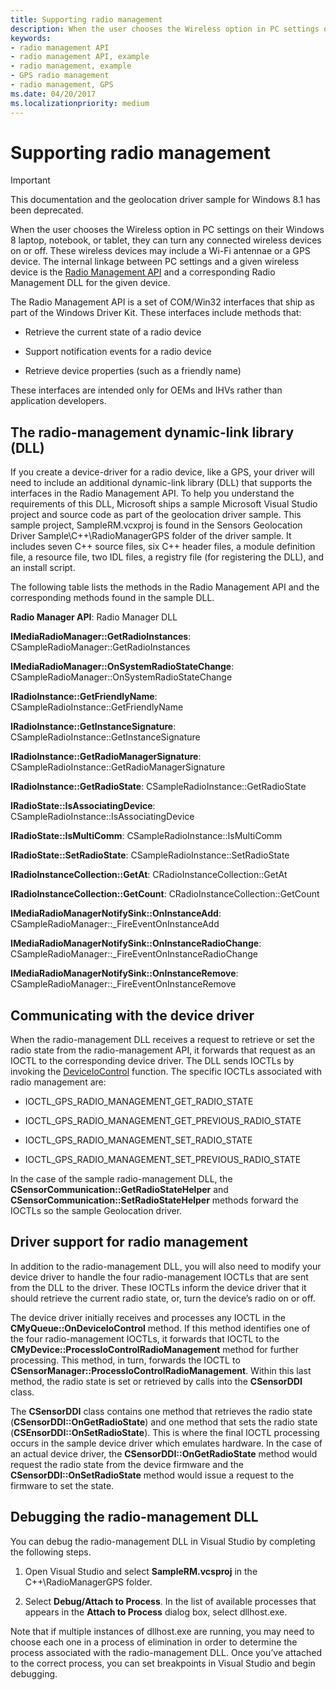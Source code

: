 ```yaml
---
title: Supporting radio management
description: When the user chooses the Wireless option in PC settings on their Windows 8 laptop, notebook, or tablet, they can turn any connected wireless devices on or off.
keywords:
- radio management API
- radio management API, example
- radio management, example
- GPS radio management
- radio management, GPS
ms.date: 04/20/2017
ms.localizationpriority: medium
---
```


# Supporting radio management

> [!IMPORTANT]
> This documentation and the geolocation driver sample for Windows 8.1 has been deprecated.

When the user chooses the Wireless option in PC settings on their Windows 8 laptop, notebook, or tablet, they can turn any connected wireless devices on or off. These wireless devices may include a Wi-Fi antennae or a GPS device. The internal linkage between PC settings and a given wireless device is the [Radio Management API](/previous-versions/windows/hardware/radio/hh406615(v=vs.85)) and a corresponding Radio Management DLL for the given device.

The Radio Management API is a set of COM/Win32 interfaces that ship as part of the Windows Driver Kit. These interfaces include methods that:

- Retrieve the current state of a radio device

- Support notification events for a radio device

- Retrieve device properties (such as a friendly name)

These interfaces are intended only for OEMs and IHVs rather than application developers.

## The radio-management dynamic-link library (DLL)

If you create a device-driver for a radio device, like a GPS, your driver will need to include an additional dynamic-link library (DLL) that supports the interfaces in the Radio Management API. To help you understand the requirements of this DLL, Microsoft ships a sample Microsoft Visual Studio project and source code as part of the geolocation driver sample. This sample project, SampleRM.vcxproj is found in the Sensors Geolocation Driver Sample\\C++\\RadioManagerGPS folder of the driver sample. It includes seven C++ source files, six C++ header files, a module definition file, a resource file, two IDL files, a registry file (for registering the DLL), and an install script.

The following table lists the methods in the Radio Management API and the corresponding methods found in the sample DLL.

**Radio Manager API**: Radio Manager DLL

**IMediaRadioManager::GetRadioInstances**: CSampleRadioManager::GetRadioInstances

**IMediaRadioManager::OnSystemRadioStateChange**: CSampleRadioManager::OnSystemRadioStateChange

**IRadioInstance::GetFriendlyName**: CSampleRadioInstance::GetFriendlyName

**IRadioInstance::GetInstanceSignature**: CSampleRadioInstance::GetInstanceSignature

**IRadioInstance::GetRadioManagerSignature**: CSampleRadioInstance::GetRadioManagerSignature

**IRadioInstance::GetRadioState**: CSampleRadioInstance::GetRadioState

**IRadioState::IsAssociatingDevice**: CSampleRadioInstance::IsAssociatingDevice

**IRadioState::IsMultiComm**: CSampleRadioInstance::IsMultiComm

**IRadioState::SetRadioState**: CSampleRadioInstance::SetRadioState

**IRadioInstanceCollection::GetAt**: CRadioInstanceCollection::GetAt

**IRadioInstanceCollection::GetCount**: CRadioInstanceCollection::GetCount

**IMediaRadioManagerNotifySink::OnInstanceAdd**: CSampleRadioManager::\_FireEventOnInstanceAdd

**IMediaRadioManagerNotifySink::OnInstanceRadioChange**: CSampleRadioManager::\_FireEventOnInstanceRadioChange

**IMediaRadioManagerNotifySink::OnInstanceRemove**: CSampleRadioManager::\_FireEventOnInstanceRemove


## Communicating with the device driver

When the radio-management DLL receives a request to retrieve or set the radio state from the radio-management API, it forwards that request as an IOCTL to the corresponding device driver. The DLL sends IOCTLs by invoking the [DeviceIoControl](/windows/win32/api/ioapiset/nf-ioapiset-deviceiocontrol) function. The specific IOCTLs associated with radio management are:

- IOCTL\_GPS\_RADIO\_MANAGEMENT\_GET\_RADIO\_STATE

- IOCTL\_GPS\_RADIO\_MANAGEMENT\_GET\_PREVIOUS\_RADIO\_STATE

- IOCTL\_GPS\_RADIO\_MANAGEMENT\_SET\_RADIO\_STATE

- IOCTL\_GPS\_RADIO\_MANAGEMENT\_SET\_PREVIOUS\_RADIO\_STATE

In the case of the sample radio-management DLL, the **CSensorCommunication::GetRadioStateHelper** and **CSensorCommunication::SetRadioStateHelper** methods forward the IOCTLs so the sample Geolocation driver.

## Driver support for radio management

In addition to the radio-management DLL, you will also need to modify your device driver to handle the four radio-management IOCTLs that are sent from the DLL to the driver. These IOCTLs inform the device driver that it should retrieve the current radio state, or, turn the device’s radio on or off.

The device driver initially receives and processes any IOCTL in the **CMyQueue::OnDeviceIoControl** method. If this method identifies one of the four radio-management IOCTLs, it forwards that IOCTL to the **CMyDevice::ProcessIoControlRadioManagement** method for further processing. This method, in turn, forwards the IOCTL to **CSensorManager::ProcessIoControlRadioManagement**. Within this last method, the radio state is set or retrieved by calls into the **CSensorDDI** class.

The **CSensorDDI** class contains one method that retrieves the radio state (**CSensorDDI::OnGetRadioState**) and one method that sets the radio state (**CSEnsorDDI::OnSetRadioState**). This is where the final IOCTL processing occurs in the sample device driver which emulates hardware. In the case of an actual device driver, the **CSensorDDI::OnGetRadioState** method would request the radio state from the device firmware and the **CSensorDDI::OnSetRadioState** method would issue a request to the firmware to set the state.

## Debugging the radio-management DLL

You can debug the radio-management DLL in Visual Studio by completing the following steps.

1. Open Visual Studio and select **SampleRM.vcsproj** in the C++\\RadioManagerGPS folder.

1. Select **Debug/Attach to Process**. In the list of available processes that appears in the **Attach to Process** dialog box, select dllhost.exe.

Note that if multiple instances of dllhost.exe are running, you may need to choose each one in a process of elimination in order to determine the process associated with the radio-management DLL. Once you’ve attached to the correct process, you can set breakpoints in Visual Studio and begin debugging.
